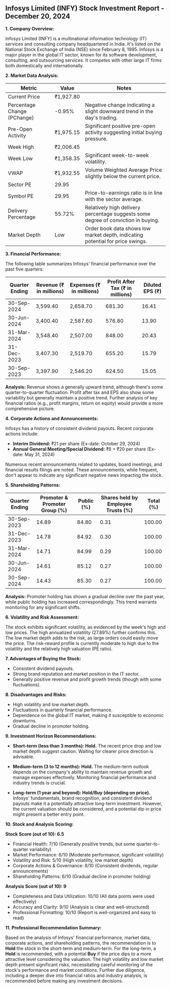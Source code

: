 ## Infosys Limited (INFY) Stock Investment Report - December 20, 2024

**1. Company Overview:**

Infosys Limited (INFY) is a multinational information technology (IT) services and consulting company headquartered in India.  It's listed on the National Stock Exchange of India (NSE) since February 8, 1995. Infosys is a major player in the global IT sector, known for its software development, consulting, and outsourcing services.  It competes with other large IT firms both domestically and internationally.

**2. Market Data Analysis:**

| Metric                     | Value          | Notes                                                              |
|-----------------------------|-----------------|----------------------------------------------------------------------|
| Current Price               | ₹1,927.80       |                                                                      |
| Percentage Change (PChange) | -0.95%          | Negative change indicating a slight downward trend in the day's trading. |
| Pre-Open Activity          | ₹1,975.15       | Significant positive pre-open activity suggesting initial buying pressure. |
| Week High                    | ₹2,006.45       |                                                                      |
| Week Low                     | ₹1,358.35       | Significant week-to-week volatility.                               |
| VWAP                        | ₹1,932.55       | Volume Weighted Average Price slightly below the current price.       |
| Sector PE                   | 29.95           |                                                                      |
| Symbol PE                   | 29.95           | Price-to-earnings ratio is in line with the sector average.          |
| Delivery Percentage         | 55.72%          | Relatively high delivery percentage suggests some degree of conviction in buying. |
| Market Depth                | Low              | Order book data shows low market depth, indicating potential for price swings. |


**3. Financial Performance:**

The following table summarizes Infosys' financial performance over the past five quarters:

| Quarter Ending      | Revenue (₹ in millions) | Expenses (₹ in millions) | Profit After Tax (₹ in millions) | Diluted EPS (₹) |
|----------------------|--------------------------|--------------------------|---------------------------------|-----------------|
| 30-Sep-2024          | 3,599.40                 | 2,658.70                 | 681.30                             | 16.41           |
| 30-Jun-2024           | 3,400.40                 | 2,587.60                 | 576.80                             | 13.90           |
| 31-Mar-2024           | 3,548.40                 | 2,507.00                 | 848.00                             | 20.43           |
| 31-Dec-2023           | 3,407.30                 | 2,519.70                 | 655.20                             | 15.79           |
| 30-Sep-2023           | 3,397.90                 | 2,546.20                 | 624.50                             | 15.05           |

**Analysis:** Revenue shows a generally upward trend, although there's some quarter-to-quarter fluctuation. Profit after tax and EPS also show some variability but generally maintain a positive trend.  Further analysis of key financial ratios (e.g., profit margins, return on equity) would provide a more comprehensive picture.


**4. Corporate Actions and Announcements:**

Infosys has a history of consistent dividend payouts. Recent corporate actions include:

* **Interim Dividend:** ₹21 per share (Ex-date: October 29, 2024)
* **Annual General Meeting/Special Dividend:** ₹8 + ₹20 per share (Ex-date: May 31, 2024)

Numerous recent announcements related to updates, board meetings, and financial results filings are noted.  These announcements, while frequent, don't appear to indicate any significant negative news impacting the stock.


**5. Shareholding Patterns:**

| Quarter Ending | Promoter & Promoter Group (%) | Public (%) | Shares held by Employee Trusts (%) | Total (%) |
|-----------------|-----------------------------|------------|---------------------------------|-----------|
| 30-Sep-2023     | 14.89                        | 84.80      | 0.31                             | 100.00     |
| 31-Dec-2023     | 14.78                        | 84.92      | 0.30                             | 100.00     |
| 31-Mar-2024     | 14.71                        | 84.99      | 0.29                             | 100.00     |
| 30-Jun-2024     | 14.61                        | 85.12      | 0.27                             | 100.00     |
| 30-Sep-2024     | 14.43                        | 85.30      | 0.27                             | 100.00     |

**Analysis:** Promoter holding has shown a gradual decline over the past year, while public holding has increased correspondingly. This trend warrants monitoring for any significant shifts.


**6. Volatility and Risk Assessment:**

The stock exhibits significant volatility, as evidenced by the week's high and low prices.  The high annualized volatility (27.89%) further confirms this.  The low market depth adds to the risk, as large orders could easily move the price.  The risk-reward profile is currently moderate to high due to the volatility and the relatively high valuation (PE ratio).


**7. Advantages of Buying the Stock:**

* Consistent dividend payouts.
* Strong brand reputation and market position in the IT sector.
* Generally positive revenue and profit growth trends (though with some fluctuations).


**8. Disadvantages and Risks:**

* High volatility and low market depth.
* Fluctuations in quarterly financial performance.
* Dependence on the global IT market, making it susceptible to economic downturns.
* Gradual decline in promoter holding.


**9. Investment Horizon Recommendations:**

* **Short-term (less than 3 months): Hold.** The recent price drop and low market depth suggest caution.  Waiting for clearer price direction is advisable.

* **Medium-term (3 to 12 months): Hold.**  The medium-term outlook depends on the company's ability to maintain revenue growth and manage expenses effectively.  Monitoring financial performance and industry trends is crucial.

* **Long-term (1 year and beyond): Hold/Buy (depending on price).** Infosys' fundamentals, brand recognition, and consistent dividend payouts make it a potentially attractive long-term investment. However, the current valuation should be considered, and a potential dip in price might present a better entry point.


**10. Stock and Analysis Scoring:**

**Stock Score (out of 10): 6.5**

* Financial Health: 7/10 (Generally positive trends, but some quarter-to-quarter variability)
* Market Performance: 6/10 (Moderate performance, significant volatility)
* Volatility and Risk: 5/10 (High volatility, low market depth)
* Corporate Actions & Governance: 8/10 (Consistent dividends, regular announcements)
* Shareholding Patterns: 6/10 (Gradual decline in promoter holding)

**Analysis Score (out of 10): 9**

* Completeness and Data Utilization: 10/10 (All data points were used effectively)
* Accuracy and Clarity: 9/10 (Analysis is clear and well-structured)
* Professional Formatting: 10/10 (Report is well-organized and easy to read)


**11. Professional Recommendation Summary:**

Based on the analysis of Infosys' financial performance, market data, corporate actions, and shareholding patterns, the recommendation is to **Hold** the stock in the short-term and medium-term.  For the long-term, a **Hold** is recommended, with a potential **Buy** if the price dips to a more attractive level considering the valuation.  The high volatility and low market depth present significant risks, necessitating careful monitoring of the stock's performance and market conditions.  Further due diligence, including a deeper dive into financial ratios and industry analysis, is recommended before making any investment decisions.
